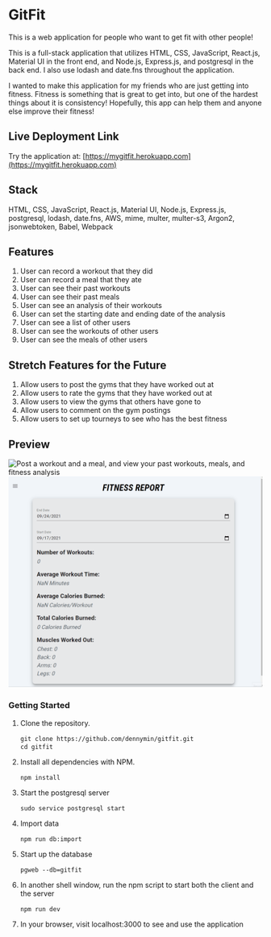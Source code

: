 # GitFit

This is a web application for people who want to get fit with other people!

This is a full-stack application that utilizes HTML, CSS, JavaScript, React.js, Material UI in the front end, and Node.js, Express.js, and postgresql in the back end. I also use lodash and date.fns throughout the application.

I wanted to make this application for my friends who are just getting into fitness. Fitness is something that is great to get into, but one of the hardest things about it is consistency! Hopefully, this app can help them and anyone else improve their fitness!

## Live Deployment Link
Try the application at: [https://mygitfit.herokuapp.com](https://mygitfit.herokuapp.com)

## Stack
HTML, CSS, JavaScript, React.js, Material UI, Node.js, Express.js, postgresql, lodash, date.fns, AWS, mime, multer, multer-s3, Argon2, jsonwebtoken, Babel, Webpack

## Features
1. User can record a workout that they did
1. User can record a meal that they ate
1. User can see their past workouts
1. User can see their past meals
1. User can see an analysis of their workouts
1. User can set the starting date and ending date of the analysis
1. User can see a list of other users
1. User can see the workouts of other users
1. User can see the meals of other users

## Stretch Features for the Future
1. Allow users to post the gyms that they have worked out at
1. Allow users to rate the gyms that they have worked out at
1. Allow users to view the gyms that others have gone to
1. Allow users to comment on the gym postings
1. Allow users to set up tourneys to see who has the best fitness

## Preview
![Post a workout and a meal, and view your past workouts, meals, and fitness analysis](server/public/images/demonstration-gif-1.gif)
![Look up other people's workouts and meals](server/public/images/demonstration-gif-2.gif)

### Getting Started

1. Clone the repository.

    ```shell
    git clone https://github.com/dennymin/gitfit.git
    cd gitfit
    ```

1. Install all dependencies with NPM.

    ```shell
    npm install
    ```

1. Start the postgresql server

    ```shell
    sudo service postgresql start
    ```

1. Import data

    ```shell
    npm run db:import
    ```

1. Start up the database

    ```shell
    pgweb --db=gitfit
    ```

1. In another shell window, run the npm script to start both the client and the server

    ```shell
    npm run dev
    ```

1. In your browser, visit localhost:3000 to see and use the application
